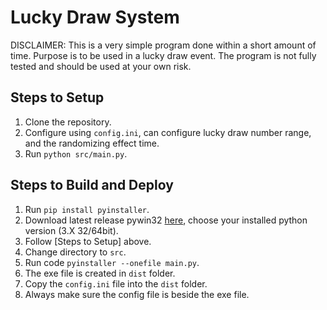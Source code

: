 # Lucky Draw System

DISCLAIMER: This is a very simple program done within a short amount of time. Purpose is to be used in a lucky draw event. The program is not fully tested and should be used at your own risk.

## Steps to Setup
1. Clone the repository.
2. Configure using `config.ini`, can configure lucky draw number range, and the randomizing effect time.
3. Run `python src/main.py`.

## Steps to Build and Deploy
1. Run `pip install pyinstaller`.
2. Download latest release pywin32 [here], choose your installed python version (3.X 32/64bit).
3. Follow [Steps to Setup] above.
4. Change directory to `src`.
6. Run code `pyinstaller --onefile main.py`.
7. The exe file is created in `dist` folder.
8. Copy the `config.ini` file into the `dist` folder.
9. Always make sure the config file is beside the exe file.

[here]: https://github.com/mhammond/pywin32/releases
